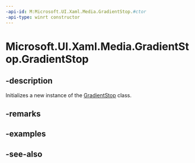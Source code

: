 ```yaml
---
-api-id: M:Microsoft.UI.Xaml.Media.GradientStop.#ctor
-api-type: winrt constructor
---
```


<!-- Method syntax
public GradientStop()
-->

# Microsoft.UI.Xaml.Media.GradientStop.GradientStop

## -description
Initializes a new instance of the [GradientStop](gradientstop.md) class.

## -remarks

## -examples

## -see-also

